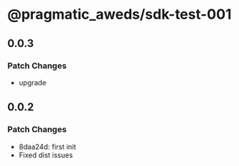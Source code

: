 # @pragmatic_aweds/sdk-test-001

## 0.0.3

### Patch Changes

- upgrade

## 0.0.2

### Patch Changes

- 8daa24d: first init
- Fixed dist issues
